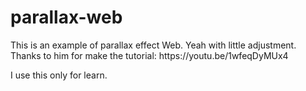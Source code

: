 # parallax-web
<p>This is an example of parallax effect Web. Yeah with little adjustment. Thanks to him for make the tutorial: https://youtu.be/1wfeqDyMUx4</p>
<p>I use this only for learn.</p>
